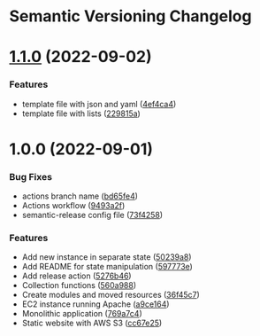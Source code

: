 # Semantic Versioning Changelog

# [1.1.0](https://github.com/andregri/terraform-examples/compare/v1.0.0...v1.1.0) (2022-09-02)


### Features

* template file with json and yaml ([4ef4ca4](https://github.com/andregri/terraform-examples/commit/4ef4ca4d6c890c346c4582043a3bdb1bb16d585d))
* template file with lists ([229815a](https://github.com/andregri/terraform-examples/commit/229815ac89e3f4a9c04913070a7c2c7fced29314))

# 1.0.0 (2022-09-01)


### Bug Fixes

* actions branch name ([bd65fe4](https://github.com/andregri/terraform-examples/commit/bd65fe47d62ea5bf6c4c643a71c5755beb75d622))
* Actions workflow ([9493a2f](https://github.com/andregri/terraform-examples/commit/9493a2fa680797414dd223367b7ade3d86471cab))
* semantic-release config file ([73f4258](https://github.com/andregri/terraform-examples/commit/73f4258ff1a06d76bfa9307a701ead33bb77fbe7))


### Features

* Add new instance in separate state ([50239a8](https://github.com/andregri/terraform-examples/commit/50239a809bd765140661bb06c47260ea6992d0da))
* Add README for state manipulation ([597773e](https://github.com/andregri/terraform-examples/commit/597773edddbb914685fe7f22ac1bf846882da1b2))
* Add release action ([5276b46](https://github.com/andregri/terraform-examples/commit/5276b4671d7c35bc17eb2521718758a40f627850))
* Collection functions ([560a988](https://github.com/andregri/terraform-examples/commit/560a98832845a57f0efa27fce175a1a00d5e1d46))
* Create modules and moved resources ([36f45c7](https://github.com/andregri/terraform-examples/commit/36f45c7f77a01e9888012492a0e400db2b979938))
* EC2 instance running Apache ([a9ce164](https://github.com/andregri/terraform-examples/commit/a9ce164512ed91434cad406b424347ceed180a59))
* Monolithic application ([769a7c4](https://github.com/andregri/terraform-examples/commit/769a7c43db16f612d0c7e6a208d96388dc0acc7f))
* Static website with AWS S3 ([cc67e25](https://github.com/andregri/terraform-examples/commit/cc67e253fd43129a771f7f1529fb33cd44ebe836))
